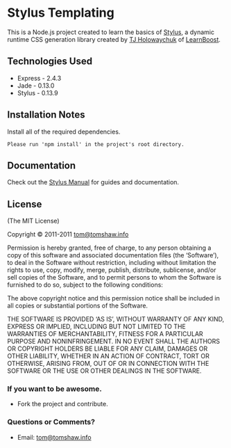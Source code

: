 # Stylus Templating

This is a Node.js project created to learn the basics of [Stylus](https://github.com/learnboost/stylus/), a dynamic runtime CSS generation library created by [TJ Holowaychuk](http://tjholowaychuk.com) of [LearnBoost](https://www.learnboost.com/). 

## Technologies Used
 - Express - 2.4.3
 - Jade - 0.13.0
 - Stylus - 0.13.9

## Installation Notes 
Install all of the required dependencies.

	Please run 'npm install' in the project's root directory.

## Documentation

Check out the [Stylus Manual](https://github.com/learnboost/stylus/) for guides and documentation.

## License

(The MIT License)

Copyright © 2011-2011 [tom@tomshaw.info](mailto:tom@tomshaw.info) 

Permission is hereby granted, free of charge, to any person obtaining a copy of this software and associated documentation files (the ‘Software’), to deal in the Software without restriction, including without limitation the rights to use, copy, modify, merge, publish, distribute, sublicense, and/or sell copies of the Software, and to permit persons to whom the Software is furnished to do so, subject to the following conditions:

The above copyright notice and this permission notice shall be included in all copies or substantial portions of the Software.

THE SOFTWARE IS PROVIDED ‘AS IS’, WITHOUT WARRANTY OF ANY KIND, EXPRESS OR IMPLIED, INCLUDING BUT NOT LIMITED TO THE WARRANTIES OF MERCHANTABILITY, FITNESS FOR A PARTICULAR PURPOSE AND NONINFRINGEMENT. IN NO EVENT SHALL THE AUTHORS OR COPYRIGHT HOLDERS BE LIABLE FOR ANY CLAIM, DAMAGES OR OTHER LIABILITY, WHETHER IN AN ACTION OF CONTRACT, TORT OR OTHERWISE, ARISING FROM, OUT OF OR IN CONNECTION WITH THE SOFTWARE OR THE USE OR OTHER DEALINGS IN THE SOFTWARE.

### If you want to be awesome.
- Fork the project and contribute.

### Questions or Comments?

- Email: [tom@tomshaw.info](mailto:tom@tomshaw.info) 
